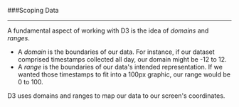 ###Scoping Data

-----

A fundamental aspect of working with D3 is the idea of *domains* and *ranges*. 

- A *domain* is the boundaries of our data. For instance, if our dataset comprised timestamps collected all day, our domain might be -12 to 12.
- A *range* is the boundaries of our data's intended representation. If we wanted those timestamps to fit into a 100px graphic, our range would be 0 to 100.

D3 uses domains and ranges to map our data to our screen's coordinates.
